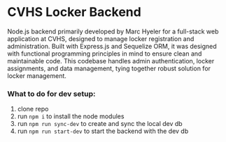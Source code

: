 # CVHS Locker Backend

Node.js backend primarily developed by Marc Hyeler for a full-stack web application at CVHS, designed to manage locker
registration and administration. Built with Express.js and Sequelize ORM, it was designed with functional programming
principles in mind to ensure clean and maintainable code. This codebase handles admin authentication, locker
assignments, and
data management, tying together robust solution for locker management.

### What to do for dev setup:

1. clone repo
2. run ```npm i``` to install the node modules
3. run ```npm run sync-dev``` to create and sync the local dev db
4. run ```npm run start-dev``` to start the backend with the dev db